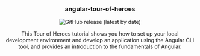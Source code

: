 <h3 align="center">angular-tour-of-heroes</h3>

<div align="center">

![GitHub release (latest by date)](https://img.shields.io/github/v/release/jdlopez-dev/angular-tour-of-heroes)

</div>

<p align="center">
This Tour of Heroes tutorial shows you how to set up your local development environment and develop an application using the Angular CLI tool, and provides an introduction to the fundamentals of Angular.
</p>
